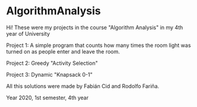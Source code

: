 # AlgorithmAnalysis

Hi! These were my projects in the course "Algorithm Analysis" in my 4th year of University

Project 1: A simple program that counts how many times the room light was turned on as people enter and leave the room.

Project 2: Greedy "Activity Selection"

Project 3: Dynamic "Knapsack 0-1"

All this solutions were made by Fabián Cid and Rodolfo Fariña.

Year 2020, 1st semester, 4th year
